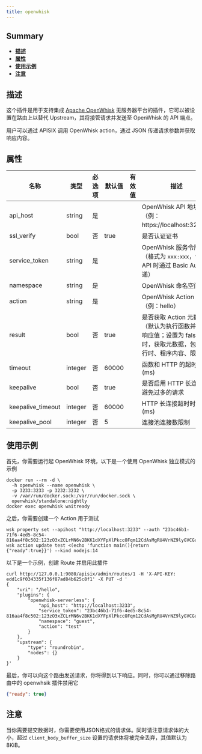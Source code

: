 ```yaml
---
title: openwhisk
---
```


<!--
#
# Licensed to the Apache Software Foundation (ASF) under one or more
# contributor license agreements.  See the NOTICE file distributed with
# this work for additional information regarding copyright ownership.
# The ASF licenses this file to You under the Apache License, Version 2.0
# (the "License"); you may not use this file except in compliance with
# the License.  You may obtain a copy of the License at
#
#     http://www.apache.org/licenses/LICENSE-2.0
#
# Unless required by applicable law or agreed to in writing, software
# distributed under the License is distributed on an "AS IS" BASIS,
# WITHOUT WARRANTIES OR CONDITIONS OF ANY KIND, either express or implied.
# See the License for the specific language governing permissions and
# limitations under the License.
#
-->

## Summary

- [**描述**](#描述)
- [**属性**](#属性)
- [**使用示例**](#使用示例)
- [**注意**](#注意)

## 描述

这个插件是用于支持集成 [Apache OpenWhisk](https://openwhisk.apache.org) 无服务器平台的插件，它可以被设置在路由上以替代 Upstream，其将接管请求并发送至 OpenWhisk 的 API 端点。

用户可以通过 APISIX 调用 OpenWhisk action，通过 JSON 传递请求参数并获取响应内容。

## 属性

| 名称 | 类型 | 必选项 | 默认值 | 有效值 | 描述 |
| -- | -- | -- | -- | -- | -- |
| api_host | string | 是 |   |   | OpenWhisk API 地址（例： https://localhost:3233） |
| ssl_verify | bool | 否 | true |   | 是否认证证书 |
| service_token | string | 是 |   |   | OpenWhisk 服务令牌 （格式为 `xxx:xxx`，调用 API 时通过 Basic Auth 传递） |
| namespace | string | 是 |   |   | OpenWhisk 命名空间 |
| action | string | 是 |   |   | OpenWhisk Action 名称（例：hello） |
| result | bool | 否 | true |   | 是否获取 Action 元数据（默认为执行函数并获取响应值；设置为 false 时，获取元数据，包含运行时、程序内容、限制等） |
| timeout | integer | 否 | 60000 |   | 函数和 HTTP 的超时时间 (ms) |
| keepalive | bool | 否 | true |   | 是否启用 HTTP 长连接以避免过多的请求 |
| keepalive_timeout | integer | 否 | 60000 |   | HTTP 长连接超时时间 (ms) |
| keepalive_pool | integer | 否 | 5 |   | 连接池连接数限制 |

## 使用示例

首先，你需要运行起 OpenWhisk 环境，以下是一个使用 OpenWhisk 独立模式的示例

```shell
docker run --rm -d \
  -h openwhisk --name openwhisk \
  -p 3233:3233 -p 3232:3232 \
  -v /var/run/docker.sock:/var/run/docker.sock \
  openwhisk/standalone:nightly
docker exec openwhisk waitready
```

之后，你需要创建一个 Action 用于测试

```shell
wsk property set --apihost "http://localhost:3233" --auth "23bc46b1-71f6-4ed5-8c54-816aa4f8c502:123zO3xZCLrMN6v2BKK1dXYFpXlPkccOFqm12CdAsMgRU4VrNZ9lyGVCGuMDGIwP"
wsk action update test <(echo 'function main(){return {"ready":true}}') --kind nodejs:14
```

以下是一个示例，创建 Route 并启用此插件

```shell
curl http://127.0.0.1:9080/apisix/admin/routes/1 -H 'X-API-KEY: edd1c9f034335f136f87ad84b625c8f1' -X PUT -d '
{
    "uri": "/hello",
    "plugins": {
        "openwhisk-serverless": {
            "api_host": "http://localhost:3233",
            "service_token": "23bc46b1-71f6-4ed5-8c54-816aa4f8c502:123zO3xZCLrMN6v2BKK1dXYFpXlPkccOFqm12CdAsMgRU4VrNZ9lyGVCGuMDGIwP",
            "namespace": "guest",
            "action": "test"
        }
    },
    "upstream": {
        "type": "roundrobin",
        "nodes": {}
    }
}'
```

最后，你可以向这个路由发送请求，你将得到以下响应。同时，你可以通过移除路由中的 openwhsik 插件禁用它

```json
{"ready": true}
```

## 注意

当你需要提交数据时，你需要使用JSON格式的请求体。同时请注意请求体的大小，超过 `client_body_buffer_size` 设置的请求体将被完全丢弃，其值默认为 8KiB。
